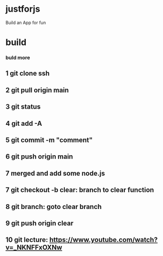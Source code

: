# justforjs
Build an App for fun
# build
### buld more
## 1 git clone ssh
## 2 git pull origin main
## 3 git status
## 4 git add -A
## 5 git commit -m "comment"
## 6 git push origin main
## 7 merged and add some node.js
## 7 git checkout -b clear: branch to clear function
## 8 git branch: goto clear branch
## 9 git push origin clear
## 10 git lecture: https://www.youtube.com/watch?v=_NKNFFxOXNw
